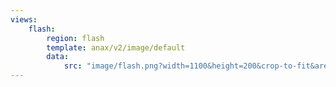 ```yaml
---
views:
    flash:
        region: flash
        template: anax/v2/image/default
        data:
            src: "image/flash.png?width=1100&height=200&crop-to-fit&area=0,0,30,0"
---
```

